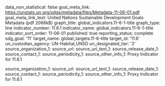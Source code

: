 data_non_statistical: false
goal_meta_link: https://unstats.un.org/sdgs/metadata/files/Metadata-11-06-01.pdf
goal_meta_link_text: United Nations Sustainable Development Goals Metadata (pdf 2066kB)
graph_title: global_indicators.11-6-1-title
graph_type: line
indicator_number: 11.6.1
indicator_name: global_indicators.11-6-1-title
indicator_sort_order: 11-06-01
published: true
reporting_status: complete
sdg_goal: '11'
target_name: global_targets.11-6-title
target_id: '11.6'
un_custodian_agency: UN-Habitat,UNSD
un_designated_tier: '2'
source_organization_1: 
source_url: 
source_url_text_1: 
source_release_date_1: 
source_contact_1: 
source_periodicity_1: 
source_other_info_1: Proxy Indicator for 11.6.1

source_organization_1: 
source_url: 
source_url_text_1: 
source_release_date_1: 
source_contact_1: 
source_periodicity_1: 
source_other_info_1: Proxy Indicator for 11.6.1
